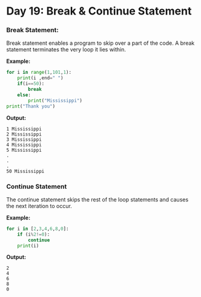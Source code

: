 # Day 19: Break & Continue Statement

### Break Statement:

Break statement enables a program to skip over a part of the code. A break statement terminates the very loop it lies within.

**Example:**

```python '
for i in range(1,101,1):
    print(i ,end=" ")
    if(i==50):
        break
    else:
        print("Mississippi")
print("Thank you")
```
**Output:**
```
1 Mississippi
2 Mississippi
3 Mississippi
4 Mississippi
5 Mississippi
.
.
.
50 Mississippi
```

### Continue Statement
The continue statement skips the rest of the loop statements and causes the next iteration to occur.

**Example:**
```python
for i in [2,3,4,6,8,0]:
    if (i%2!=0):
        continue
    print(i)
  ```
**Output:**
  ```
2
4
6
8
0

```